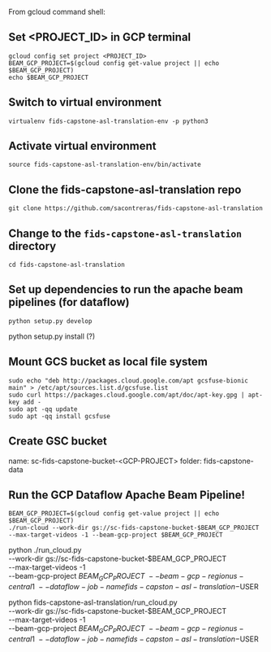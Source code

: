 From gcloud command shell:

## Set \<PROJECT_ID\> in GCP terminal
```
gcloud config set project <PROJECT_ID>
BEAM_GCP_PROJECT=$(gcloud config get-value project || echo $BEAM_GCP_PROJECT)
echo $BEAM_GCP_PROJECT
```

## Switch to virtual environment
```
virtualenv fids-capstone-asl-translation-env -p python3
```

## Activate virtual environment
```
source fids-capstone-asl-translation-env/bin/activate
```

## Clone the fids-capstone-asl-translation repo
```
git clone https://github.com/sacontreras/fids-capstone-asl-translation
```

## Change to the `fids-capstone-asl-translation` directory
```
cd fids-capstone-asl-translation
```

## Set up dependencies to run the apache beam pipelines (for dataflow)
```
python setup.py develop
```

python setup.py install (?)

## Mount GCS bucket as local file system
```
sudo echo "deb http://packages.cloud.google.com/apt gcsfuse-bionic main" > /etc/apt/sources.list.d/gcsfuse.list
sudo curl https://packages.cloud.google.com/apt/doc/apt-key.gpg | apt-key add -
sudo apt -qq update
sudo apt -qq install gcsfuse
```

## Create GSC bucket
name: sc-fids-capstone-bucket-\<GCP-PROJECT\>
folder: fids-capstone-data

## Run the GCP Dataflow Apache Beam Pipeline!
```
BEAM_GCP_PROJECT=$(gcloud config get-value project || echo $BEAM_GCP_PROJECT)
./run-cloud --work-dir gs://sc-fids-capstone-bucket-$BEAM_GCP_PROJECT --max-target-videos -1 --beam-gcp-project $BEAM_GCP_PROJECT
```

python ./run_cloud.py \
  --work-dir gs://sc-fids-capstone-bucket-$BEAM_GCP_PROJECT  \
  --max-target-videos -1 \
  --beam-gcp-project $BEAM_GCP_PROJECT  \
  --beam-gcp-region us-central1 \
  --dataflow-job-name fids-capston-asl-translation-$USER

python fids-capstone-asl-translation/run_cloud.py \
  --work-dir gs://sc-fids-capstone-bucket-$BEAM_GCP_PROJECT  \
  --max-target-videos -1 \
  --beam-gcp-project $BEAM_GCP_PROJECT  \
  --beam-gcp-region us-central1 \
  --dataflow-job-name fids-capston-asl-translation-$USER  